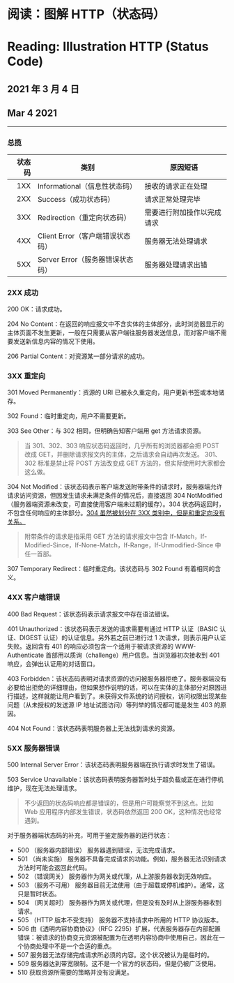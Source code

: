 # 阅读：图解 HTTP（状态码）

# Reading: Illustration HTTP (Status Code)

## 2021 年 3 月 4 日

## Mar 4 2021

---

### 总揽

| 状态码 | 类别                             | 原因短语                   |
| -----: | -------------------------------- | -------------------------- |
|    1XX | Informational（信息性状态码）    | 接收的请求正在处理         |
|    2XX | Success（成功状态码）            | 请求正常处理完毕           |
|    3XX | Redirection（重定向状态码）      | 需要进行附加操作以完成请求 |
|    4XX | Client Error（客户端错误状态码） | 服务器无法处理请求         |
|    5XX | Server Error（服务器错误状态码） | 服务器处理请求出错         |

### 2XX 成功

200 OK：请求成功。

204 No Content：在返回的响应报文中不含实体的主体部分，此时浏览器显示的主体页面不发生更新，一般在只需要从客户端往服务器发送信息，而对客户端不需要发送新信息内容的情况下使用。

206 Partial Content：对资源某一部分请求的成功。

### 3XX 重定向

301 Moved Permanently：资源的 URI 已被永久重定向，用户更新书签或本地储存。

302 Found：临时重定向，用户不需要更新。

303 See Other：与 302 相同，但明确告知客户端用 get 方法请求资源。

> 当 301、302、303 响应状态码返回时，几乎所有的浏览器都会把 POST 改成 GET，并删除请求报文内的主体，之后请求会自动再次发送。
> 301、302 标准是禁止将 POST 方法改变成 GET 方法的，但实际使用时大家都会这么做。

304 Not Modified：该状态码表示客户端发送附带条件的请求时，服务器端允许请求访问资源，但因发生请求未满足条件的情况后，直接返回 304 NotModified（服务器端资源未改变，可直接使用客户端未过期的缓存）。304 状态码返回时，不包含任何响应的主体部分。<u>304 虽然被划分在 3XX 类别中，但是和重定向没有关系。</u>

> 附带条件的请求是指采用 GET 方法的请求报文中包含 If-Match，If-Modified-Since，If-None-Match，If-Range，If-Unmodified-Since 中任一首部。

307 Temporary Redirect：临时重定向。该状态码与 302 Found 有着相同的含义。

### 4XX 客户端错误

400 Bad Request：该状态码表示请求报文中存在语法错误。

401 Unauthorized：该状态码表示发送的请求需要有通过 HTTP 认证（BASIC 认证、DIGEST 认证）的认证信息。另外若之前已进行过 1 次请求，则表示用户认证失败。返回含有 401 的响应必须包含一个适用于被请求资源的 WWW-Authenticate 首部用以质询（challenge）用户信息。当浏览器初次接收到 401 响应，会弹出认证用的对话窗口。

403 Forbidden：该状态码表明对请求资源的访问被服务器拒绝了。服务器端没有必要给出拒绝的详细理由，但如果想作说明的话，可以在实体的主体部分对原因进行描述，这样就能让用户看到了。未获得文件系统的访问授权，访问权限出现某些问题（从未授权的发送源 IP 地址试图访问）等列举的情况都可能是发生 403 的原因。

404 Not Found：该状态码表明服务器上无法找到请求的资源。

### 5XX 服务器错误

500 Internal Server Error：该状态码表明服务器端在执行请求时发生了错误。

503 Service Unavailable：该状态码表明服务器暂时处于超负载或正在进行停机维护，现在无法处理请求。

> 不少返回的状态码响应都是错误的，但是用户可能察觉不到这点。比如 Web 应用程序内部发生错误，状态码依然返回 200 OK，这种情况也经常遇到。

对于服务器端状态码的补充，可用于鉴定服务器的运行状态：

- 500 （服务器内部错误）  服务器遇到错误，无法完成请求。
- 501 （尚未实施） 服务器不具备完成请求的功能。例如，服务器无法识别请求方法时可能会返回此代码。
- 502 （错误网关） 服务器作为网关或代理，从上游服务器收到无效响应。
- 503 （服务不可用） 服务器目前无法使用（由于超载或停机维护）。通常，这只是暂时状态。
- 504 （网关超时）  服务器作为网关或代理，但是没有及时从上游服务器收到请求。
- 505 （HTTP 版本不受支持） 服务器不支持请求中所用的 HTTP 协议版本。
- 506 由《透明内容协商协议》（RFC 2295）扩展，代表服务器存在内部配置错误：被请求的协商变元资源被配置为在透明内容协商中使用自己，因此在一个协商处理中不是一个合适的重点。
- 507 服务器无法存储完成请求所必须的内容。这个状况被认为是临时的。
- 509 服务器达到带宽限制。这不是一个官方的状态码，但是仍被广泛使用。
- 510 获取资源所需要的策略并没有没满足。